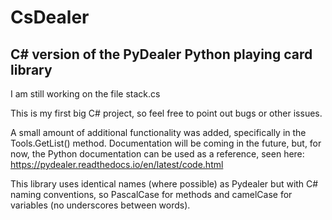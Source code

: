 # CsDealer

## C# version of the PyDealer Python playing card library

I am still working on the file stack.cs 

This is my first big C# project, so feel free to point out bugs or other issues.

A small amount of additional functionality was added, specifically in the Tools.GetList() method.
Documentation will be coming in the future, but, for now, the Python documentation can be used as a reference, seen here: https://pydealer.readthedocs.io/en/latest/code.html

This library uses identical names (where possible) as Pydealer but with C# naming conventions, so PascalCase for methods and camelCase for variables (no underscores between words).
